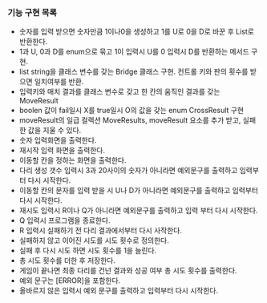 ### 기능 구현 목록

- 숫자를 입력 받으면 숫자만큼 1이나0을 생성하고 1를 U로 0을 D로 바꾼 후 List로 반환한다.
- 1과 U, 0과 D를 enum으로 묶고 1이 입력시 U를 0 입력시 D를 반환하는 메서드 구현.
- list string을 클래스 변수를 갖는 Bridge 클래스 구현. 컨트롤 키와 판의 횟수를 받으면 일치여부를 반환.
- 입력키와 매치 결과를 클래스 변수로 갖고 한 칸의 움직인 결과를 갖는 MoveResult
- boolen 값이 fail일시 X를 true일시 O의 값을 갖는 enum CrossResult 구현
- moveResult의 일급 컬렉션 MoveResults, moveResult 요소를 추가 받고, 실패한 값을 지울 수 있다.
- 숫자 입력화면을 출력한다.
- 재시작 입력 화면을 출력한다.
- 이동할 칸을 정하는 화면을 출력한다.
- 다리 생성 갯수 입력시 3과 20사이의 숫자가 아니라면 예외문구를 출력하고 입력부터 다시 시작한다.
- 이동할 칸의 문자를 입력 받을 시 U나 D가 아니라면 예외문구를 출력하고 입력부터 다시 시작한다.
- 재시도 입력시 R이나 Q가 아니라면 예외문구를 출력하고 입력 부터 다시 시작한다.
- Q 입력시 프로그램을 종료한다.
- R 입력시 실패하기 전 다리 결과에서부터 다시 사작한다.
- 실패하지 않고 이어진 시도를 시도 횟수로 정의한다.
- 실패 후 다시 시도 하면 시도 횟수를 1을 늘린다.
- 총 시도 횟수를 더한 후 저장한다.
- 게임이 끝나면 최종 다리를 건넌 결과와 성공 여부 총 시도 횟수를 출력한다.
- 예외 문구는 [ERROR]을 포함한다.
- 올바르지 않은 입력시 예외 문구를 출력하고 입력부터 다시 시작한다.